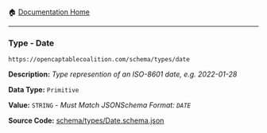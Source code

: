 :house: [Documentation Home](/README.md)

---

### Type - Date

`https://opencaptablecoalition.com/schema/types/date`

**Description:** _Type represention of an ISO-8601 date, e.g. 2022-01-28_

**Data Type:** `Primitive`

**Value:** `STRING` - _Must Match JSONSchema Format: `DATE`_

**Source Code:** [schema/types/Date.schema.json](/schema/types/Date.schema.json)
